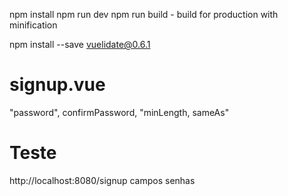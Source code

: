npm install
npm run dev
npm run build - build for production with minification

npm install --save vuelidate@0.6.1



# signup.vue
"password", confirmPassword, "minLength, sameAs"


# Teste
http://localhost:8080/signup
campos senhas
